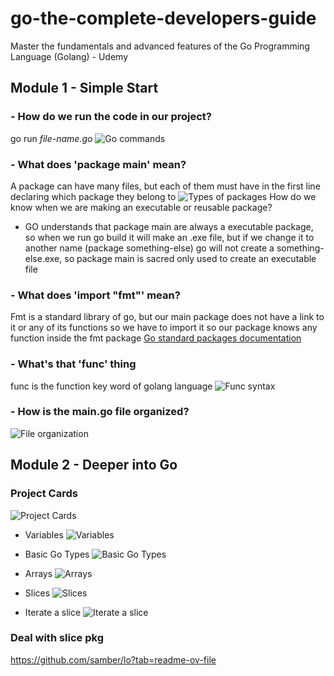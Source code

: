 # go-the-complete-developers-guide
Master the fundamentals and advanced features of the Go Programming Language (Golang) - Udemy

## Module 1 - Simple Start
 ### - How do we run the code in our project?
   go run *file-name.go*
  ![Go commands](go-commands.png)
 ### - What does 'package main' mean?
   A package can have many files, but each of them must have in the first line declaring which package they belong to
   ![Types of packages](types-of-packages.png)
   How do we know when we are making an executable or reusable package?
   - GO understands that package main are always a executable package, so when we run go build it will make an .exe file, but if we change it to another name (package something-else) go will not create a something-else.exe, so package main is sacred only used to create an executable file
 ### - What does 'import "fmt"' mean?
   Fmt is a standard library of go, but our main package does not have a link to it or any of its functions so we have to import it so our package knows any function inside the fmt package
   [Go standard packages documentation](https://pkg.go.dev/std)
 ### - What's that 'func' thing
   func is the function key word of golang language
   ![Func syntax](func.png)
 ### - How is the main.go file organized?
   ![File organization](file-organization.png)

## Module 2 - Deeper into Go
  ### Project Cards
  ![Project Cards](project-cards.png)

  - Variables
  ![Variables](variables.png)

  - Basic Go Types
  ![Basic Go Types](basic-go-types.png)

  - Arrays
  ![Arrays](arrays.png)

  - Slices
  ![Slices](slices.png)

  - Iterate a slice
  ![Iterate a slice](iterate-a-slice.png)
  

### Deal with slice pkg 
https://github.com/samber/lo?tab=readme-ov-file
